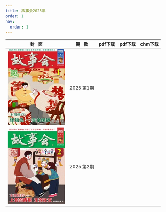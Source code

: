 ```yaml
---
title: 故事会2025年
order: 1
nav:
  order: 1
---
```

|                          封   面                          | 期   数 | pdf下载 | pdf下载 | chm下载 |
| :---------------------------------------------------------: | :--------: | ------- | ------- | ------- |
| ![img](../../../public/images/gushihui/gsh2025/gsh202501.jpg) | 2025 第1期 |         |         |         |
| ![img](../../../public/images/gushihui/gsh2025/gsh202502.jpg) | 2025 第2期 |         |         |         |
